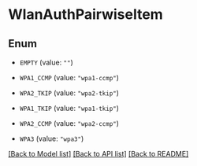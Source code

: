 # WlanAuthPairwiseItem

## Enum


* `EMPTY` (value: `""`)

* `WPA1_CCMP` (value: `"wpa1-ccmp"`)

* `WPA2_TKIP` (value: `"wpa2-tkip"`)

* `WPA1_TKIP` (value: `"wpa1-tkip"`)

* `WPA2_CCMP` (value: `"wpa2-ccmp"`)

* `WPA3` (value: `"wpa3"`)


[[Back to Model list]](../README.md#documentation-for-models) [[Back to API list]](../README.md#documentation-for-api-endpoints) [[Back to README]](../README.md)


